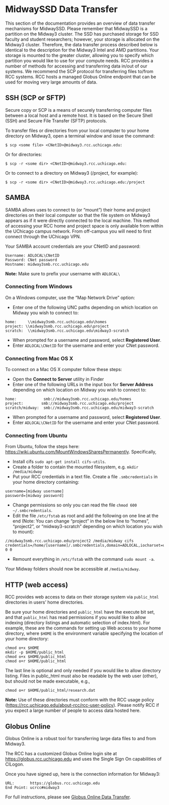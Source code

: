 # MidwaySSD Data Transfer
This section of the documentation provides an overview of data transfer mechanisms for MidwaySSD. Please remember that MidwaySSD is a partition on the Midway3 cluster. The SSD has purchased storage for SSD faculty and student researchers; however, your storage is allocated on the Midway3 cluster. Therefore, the data transfer process described below is identical to the description for the Midway3 Intel and AMD partitions. Your storage is mounted to the greater cluster, allowing you to specify which partition you would like to use for your compute needs. 
RCC provides a number of methods for accessing and transferring data in/out of our systems.
We recommend the SCP protocol for transferring files to/from RCC systems.
RCC hosts a managed Globus Online endpoint that can be used for moving very large amounts of data.

## SSH (SCP or SFTP)
Secure copy or SCP is a means of securely transferring computer files between a local host and a remote host.
It is based on the Secure Shell (SSH) and Secure File Transfer (SFTP) protocols.

To transfer files or directories from your local computer to your home directory on Midway3, open a terminal window and issue the command:
```
$ scp <some file> <CNetID>@midway3.rcc.uchicago.edu:
```
Or for directories:
```
$ scp -r <some dir> <CNetID>@midway3.rcc.uchicago.edu:
```
Or to connect to a directory on Midway3 (/project, for example):
```
$ scp -r <some dir> <CNetID>@midway3.rcc.uchicago.edu:/project
```

## SAMBA
SAMBA allows uses to connect to (or “mount”) their home and project directories on their local computer so that the file system on Midway3 appears as if it were directly connected to the local machine.
This method of accessing your RCC home and project space is only available from within the UChicago campus network.
From off-campus you will need to first connect through the UChicago VPN.

Your SAMBA account credentials are your CNetID and password:
```
Username: ADLOCAL\CNetID
Password: CNet password
Hostname: midway3smb.rcc.uchicago.edu
```
**Note:** Make sure to prefix your username with `ADLOCAL\`

### Connecting from Windows
On a Windows computer, use the “Map Network Drive” option:
* Enter one of the following UNC paths depending on which location on Midway you wish to connect to:

```
home:     \\midway3smb.rcc.uchicago.edu\homes
project: \\midway3smb.rcc.uchicago.edu\project
scratch:  \\midway3smb.rcc.uchicago.edu\midway3-scratch
```
* When prompted for a username and password, select **Registered User**.
* Enter `ADLOCAL\CNetID` for the username and enter your CNet password.

### Connecting from Mac OS X
To connect on a Mac OS X computer follow these steps:

* Open the **Connect to Server** utility in Finder
* Enter one of the following URLs in the input box for **Server Address** depending on which location on Midway you wish to connect to:

```
home:            smb://midway3smb.rcc.uchicago.edu/homes
project:        smb://midway3smb.rcc.uchicago.edu/project
scratch/midway:  smb://midway3smb.rcc.uchicago.edu/midway3-scratch
```
* When prompted for a username and password, select **Registered User**.
* Enter `ADLOCAL\CNetID` for the username and enter your CNet password.

### Connecting from Ubuntu
From Ubuntu, follow the steps here: https://wiki.ubuntu.com/MountWindowsSharesPermanently. Specifically,

* Install cifs `sudo apt-get install cifs-utils`.
* Create a folder to contain the mounted filesystem, e.g. `mkdir /media/midway`
* Put your RCC credentials in a text file. Create a file `.smbcredentials` in your home directory containing:
```
username=[midway username]
password=[midway password]
```

* Change permissions so only you can read the file `chmod 600 ~/.smbcredentials`.
* Edit the file `/etc/fstab` as root and add the following on one line at the end (Note: You can change “project” in the below line to “homes”, “project2”, or “midway3-scratch” depending on which location you wish to mount):

```
//midway3smb.rcc.uchicago.edu/project2 /media/midway cifs credentials=/home/[username]/.smbcredentials,domain=ADLOCAL,iocharset=utf8,sec=ntlm,vers=2.0 0 0
```

* Remount everything in `/etc/fstab` with the command `sudo mount -a`.

Your Midway folders should now be accessible at `/media/midway`.


## HTTP (web access)
RCC provides web access to data on their storage system via `public_html` directories in users’ home directories.

Be sure your home directories and `public_html` have the execute bit set, and that `public_html` has read permissions if you would like to allow indexing (directory listings and automatic selection of index.html).
For example, these are the commands for setting up Web access to your home directory, where `$HOME` is the environment variable specifying the location of your home directory:
```
chmod o+x $HOME
mkdir -p $HOME/public_html
chmod o+x $HOME/public_html
chmod o+r $HOME/public_html
```
The last line is optional and only needed if you would like to allow directory listing.
Files in public_html must also be readable by the web user (other), but should not be made executable, e.g.,
```
chmod o+r $HOME/public_html/research.dat
```
**Note:** Use of these directories must conform with the RCC usage policy (<a href="https://rcc.uchicago.edu/about-rcc/rcc-user-policy" target="_blank">https://rcc.uchicago.edu/about-rcc/rcc-user-policy</a>).
Please notify RCC if you expect a large number of people to access data hosted here.


## Globus Online
Globus Online is a robust tool for transferring large data files to and from Midway3.

The RCC has a customized Globus Online login site at <a href="https://globus.rcc.uchicago.edu" target="_blank">https://globus.rcc.uchicago.edu</a> and uses the Single Sign On capabilities of CILogon.

Once you have signed up, here is the connection information for Midway3:
```
URL:       https://globus.rcc.uchicago.edu
End Point: ucrcc#midway3
```
For full instructions, please see <a href="https://rcc.uchicago.edu/docs/data-transfer/index.html#globus-online" target="_blank">Globus Online Data Transfer</a>.
